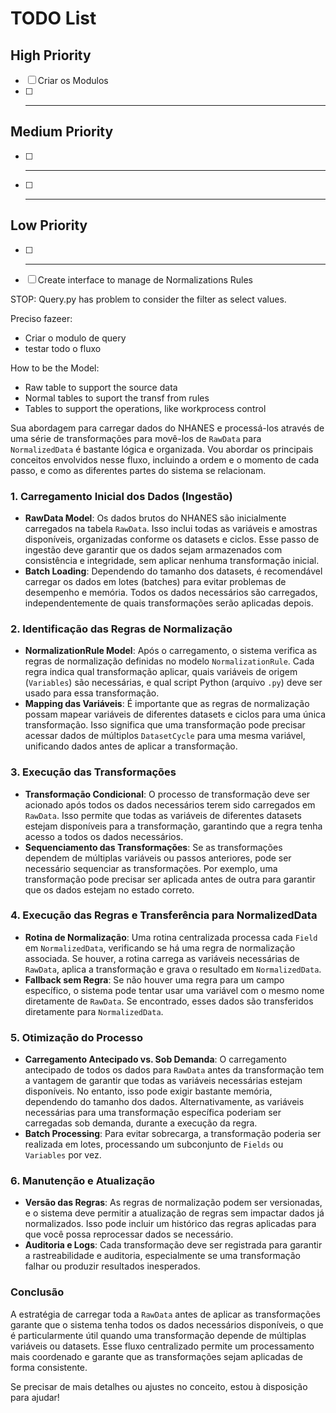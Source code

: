# TODO List

## High Priority

- [ ] Criar os Modulos
- [ ] ---

## Medium Priority

- [ ] ---
- [ ] ---

## Low Priority

- [ ] ---
- [ ] Create interface to manage de Normalizations Rules


STOP: Query.py has problem to consider the filter as select values.


Preciso fazeer:
- Criar o modulo de query
- testar todo o fluxo


How to be the Model:

- Raw table to support the source data
- Normal tables to suport the transf from rules
- Tables to support the operations, like workprocess control




Sua abordagem para carregar dados do NHANES e processá-los através de uma série de transformações para movê-los de `RawData` para `NormalizedData` é bastante lógica e organizada. Vou abordar os principais conceitos envolvidos nesse fluxo, incluindo a ordem e o momento de cada passo, e como as diferentes partes do sistema se relacionam.

### 1. **Carregamento Inicial dos Dados (Ingestão)**
   - **RawData Model**: Os dados brutos do NHANES são inicialmente carregados na tabela `RawData`. Isso inclui todas as variáveis e amostras disponíveis, organizadas conforme os datasets e ciclos. Esse passo de ingestão deve garantir que os dados sejam armazenados com consistência e integridade, sem aplicar nenhuma transformação inicial.
   - **Batch Loading**: Dependendo do tamanho dos datasets, é recomendável carregar os dados em lotes (batches) para evitar problemas de desempenho e memória. Todos os dados necessários são carregados, independentemente de quais transformações serão aplicadas depois.

### 2. **Identificação das Regras de Normalização**
   - **NormalizationRule Model**: Após o carregamento, o sistema verifica as regras de normalização definidas no modelo `NormalizationRule`. Cada regra indica qual transformação aplicar, quais variáveis de origem (`Variables`) são necessárias, e qual script Python (arquivo `.py`) deve ser usado para essa transformação.
   - **Mapping das Variáveis**: É importante que as regras de normalização possam mapear variáveis de diferentes datasets e ciclos para uma única transformação. Isso significa que uma transformação pode precisar acessar dados de múltiplos `DatasetCycle` para uma mesma variável, unificando dados antes de aplicar a transformação.

### 3. **Execução das Transformações**
   - **Transformação Condicional**: O processo de transformação deve ser acionado após todos os dados necessários terem sido carregados em `RawData`. Isso permite que todas as variáveis de diferentes datasets estejam disponíveis para a transformação, garantindo que a regra tenha acesso a todos os dados necessários.
   - **Sequenciamento das Transformações**: Se as transformações dependem de múltiplas variáveis ou passos anteriores, pode ser necessário sequenciar as transformações. Por exemplo, uma transformação pode precisar ser aplicada antes de outra para garantir que os dados estejam no estado correto.

### 4. **Execução das Regras e Transferência para NormalizedData**
   - **Rotina de Normalização**: Uma rotina centralizada processa cada `Field` em `NormalizedData`, verificando se há uma regra de normalização associada. Se houver, a rotina carrega as variáveis necessárias de `RawData`, aplica a transformação e grava o resultado em `NormalizedData`.
   - **Fallback sem Regra**: Se não houver uma regra para um campo específico, o sistema pode tentar usar uma variável com o mesmo nome diretamente de `RawData`. Se encontrado, esses dados são transferidos diretamente para `NormalizedData`.

### 5. **Otimização do Processo**
   - **Carregamento Antecipado vs. Sob Demanda**: O carregamento antecipado de todos os dados para `RawData` antes da transformação tem a vantagem de garantir que todas as variáveis necessárias estejam disponíveis. No entanto, isso pode exigir bastante memória, dependendo do tamanho dos dados. Alternativamente, as variáveis necessárias para uma transformação específica poderiam ser carregadas sob demanda, durante a execução da regra.
   - **Batch Processing**: Para evitar sobrecarga, a transformação poderia ser realizada em lotes, processando um subconjunto de `Fields` ou `Variables` por vez.

### 6. **Manutenção e Atualização**
   - **Versão das Regras**: As regras de normalização podem ser versionadas, e o sistema deve permitir a atualização de regras sem impactar dados já normalizados. Isso pode incluir um histórico das regras aplicadas para que você possa reprocessar dados se necessário.
   - **Auditoria e Logs**: Cada transformação deve ser registrada para garantir a rastreabilidade e auditoria, especialmente se uma transformação falhar ou produzir resultados inesperados.

### Conclusão

A estratégia de carregar toda a `RawData` antes de aplicar as transformações garante que o sistema tenha todos os dados necessários disponíveis, o que é particularmente útil quando uma transformação depende de múltiplas variáveis ou datasets. Esse fluxo centralizado permite um processamento mais coordenado e garante que as transformações sejam aplicadas de forma consistente.

Se precisar de mais detalhes ou ajustes no conceito, estou à disposição para ajudar!